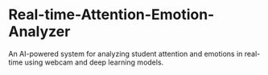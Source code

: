 # Real-time-Attention-Emotion-Analyzer
An AI-powered system for analyzing student attention and emotions in real-time using webcam and deep learning models.
